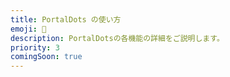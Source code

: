 ```yaml
---
title: PortalDots の使い方
emoji: 📖
description: PortalDotsの各機能の詳細をご説明します。
priority: 3
comingSoon: true
---
```

